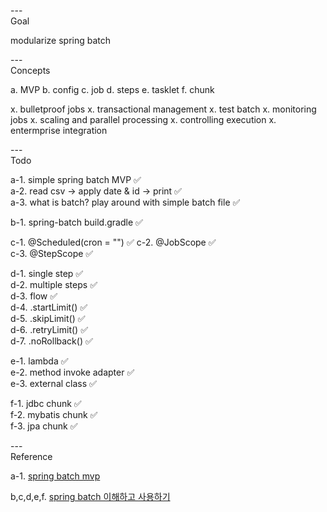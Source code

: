 ---\
Goal


modularize spring batch



---\
Concepts


a. MVP
b. config
c. job
d. steps
e. tasklet
f. chunk

x. bulletproof jobs
x. transactional management
x. test batch
x. monitoring jobs
x. scaling and parallel processing
x. controlling execution
x. entermprise integration



---\
Todo


a-1. simple spring batch MVP :white_check_mark:\
a-2. read csv -> apply date & id -> print :white_check_mark:\
a-3. what is batch? play around with simple batch file :white_check_mark:

b-1. spring-batch build.gradle :white_check_mark:

c-1. @Scheduled(cron = "") :white_check_mark:
c-2. @JobScope :white_check_mark:\
c-3. @StepScope :white_check_mark:

d-1. single step :white_check_mark:\
d-2. multiple steps :white_check_mark:\
d-3. flow :white_check_mark:\
d-4. .startLimit() :white_check_mark:\
d-5. .skipLimit() :white_check_mark:\
d-6. .retryLimit() :white_check_mark:\
d-7. .noRollback() :white_check_mark:

e-1. lambda :white_check_mark:\
e-2. method invoke adapter :white_check_mark:\
e-3. external class :white_check_mark:

f-1. jdbc chunk :white_check_mark:\
f-2. mybatis chunk :white_check_mark:\
f-3. jpa chunk :white_check_mark:

---\
Reference


a-1. [spring batch mvp](https://github.com/warpgate3/spring-batch-tistory)

b,c,d,e,f. [spring batch 이해하고 사용하기](https://khj93.tistory.com/entry/Spring-Batch%EB%9E%80-%EC%9D%B4%ED%95%B4%ED%95%98%EA%B3%A0-%EC%82%AC%EC%9A%A9%ED%95%98%EA%B8%B0)

